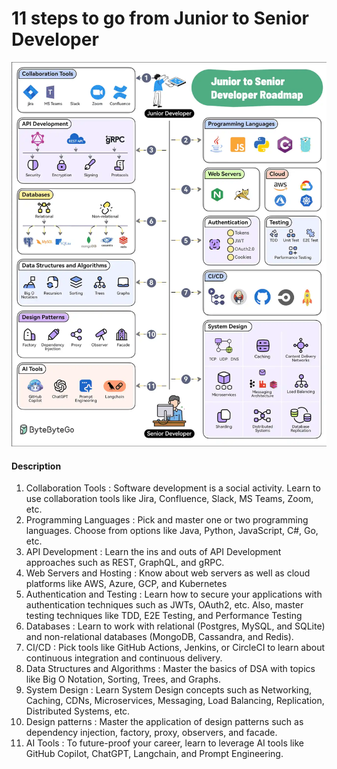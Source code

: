 # 11 steps to go from Junior to Senior Developer

![](../../images/developpement/junior_to_senior_developer_roadmap.webp ':size=750 :no-zoom')

#### Description

1. Collaboration Tools : Software development is a social activity. Learn to use collaboration tools like Jira, Confluence, Slack, MS Teams, Zoom, etc.
1. Programming Languages : Pick and master one or two programming languages. Choose from options like Java, Python, JavaScript, C#, Go, etc.
1. API Development : Learn the ins and outs of API Development approaches such as REST, GraphQL, and gRPC.
1. Web Servers and Hosting : Know about web servers as well as cloud platforms like AWS, Azure, GCP, and Kubernetes
1. Authentication and Testing : Learn how to secure your applications with authentication techniques such as JWTs, OAuth2, etc. Also, master testing techniques like TDD, E2E Testing, and Performance Testing
1. Databases : Learn to work with relational (Postgres, MySQL, and SQLite) and non-relational databases (MongoDB, Cassandra, and Redis).
1. CI/CD : Pick tools like GitHub Actions, Jenkins, or CircleCI to learn about continuous integration and continuous delivery.
1. Data Structures and Algorithms : Master the basics of DSA with topics like Big O Notation, Sorting, Trees, and Graphs.
1. System Design : Learn System Design concepts such as Networking, Caching, CDNs, Microservices, Messaging, Load Balancing, Replication, Distributed Systems, etc.
1. Design patterns : Master the application of design patterns such as dependency injection, factory, proxy, observers, and facade.
1. AI Tools : To future-proof your career, learn to leverage AI tools like GitHub Copilot, ChatGPT, Langchain, and Prompt Engineering.